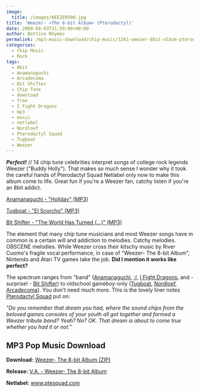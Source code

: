 ```yaml
---
image:
  title: /images/WEEZER500.jpg
title: 'Weezer- »The 8-bit Album« (Pterodactyl)'
date: 2009-08-03T21:59:08+00:00
author: Bettina Rhymes
permalink: /mp3-music-download/chip-music/1261-weezer-8bit-album-pterodactyl
categories:
  - Chip Music
  - Rock
tags:
  - 8bit
  - Anamanaguchi
  - Arcadecoma
  - Bit Shifter
  - Chip Tune
  - download
  - free
  - I Fight Dragons
  - mp3
  - music
  - netlabel
  - Nordloef
  - Pterodactyl Squad
  - Tugboat
  - Weezer
---
```

***Perfect!*** // 14 chip tune celebrities interpret songs of college rock legends Weezer ("Buddy Holly"). That makes so much sense I wonder why it took the careful hands of Pterodactyl Squad Netlabel only now to make this album come to life. Great fun if you're a Weezer fan, catchy listen if you're an 8bit addict.

<a href="http://www.archive.org/download/PTE018/02Holiday.mp3" target="new">Anamanaguchi - "Holiday" (MP3)</a>
  
<a href="http://www.archive.org/download/PTE018/03ElScorcho.mp3" target="new">Tugboat - "El Scorcho" (MP3)</a>
  
<a href="http://www.archive.org/download/PTE018/04TheWorldHasTurnedAndLeftMeHere.mp3" target="new">Bit Shifter - "The World Has Turned (...)" (MP3)</a>

<!--more-->

<!--adsense-->

The element that many chip tune musicians and most Weezer songs have in common is a certain will and addiction to melodies. Catchy melodies. OBSCENE melodies. While Weezer cross their kitschy music by River Cuomo's fragile vocal performance, in case of "Weezer- The 8-bit Album", Nintendo and Atari TV games take the job. **Did I mention it works like perfect?**

The spectrum ranges from "band" (<a href="http://www.anamanaguchi.com/" target="_blank">Anamanaguchi</a>, <a href="http://www.myspace.com/colonopenbracket" target="_blank">:(</a>, <a href="http://www.ifightdragons.com/" target="_blank">I Fight Dragons</a>, and - surprise! - <a href="http://bit.shifter.net/" target="_blank">Bit Shifter</a>) to oldschool gameboy-only (<a href="http://www.myspace.com/tugboat" target="_blank">Tugboat</a>, <a href="http://www.myspace.com/nordloef" target="_blank">Nordloef</a>, <a href="http://www.myspace.com/arcadecoma" target="_blank">Arcadecoma</a>). You don't need much more. This is the lovely liner notes <a href="http://www.ptesquad.com/" target="_blank">Pterodactyl Squad</a> put on:

_"Do you remember that dream you had, where the sound chips from the beloved games consoles of your youth all got together and formed a Weezer tribute band? Yeah? No? OK. That dream is about to come true whether you had it or not."_

## MP3 Pop Music Download

**Download:** [Weezer- The 8-bit Album (ZIP)](http://www.iimusic.net/gamewave/PTE018.zip)
  
**Release:** <a href="http://www.ptesquad.com/more/pte018.html" target="_blank">V.A. - Weezer- The 8-bit Album</a>
  
**Netlabel:** <a href="http://www.ptesquad.com/" target="_blank">www.ptesquad.com</a>